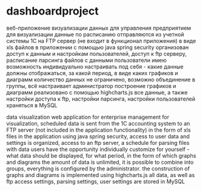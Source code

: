# dashboardproject
веб-приложение визуализации данных для управления предприятием
для визуализации данные по расписанию отправляются из учетной системы 1С на FTP сервер (не входит в функционал приложения) в виде xls файлов
в приложении с помощью java spring security организован доступ к данным и настройкам пользователей, доступ к ftp серверу, расписание парсинга файлов с данными
пользователи имею возможность индивидуально настраивать под себя - какие данные должны отображаться, за какой период, в виде каких графиков и диаграмм
количество данных не ограничено, возможно объединение в группы, всё настраивает администратор
построение графиков и диаграмм реализовано с помощью highcharts.js
все данные, а также настройки доступа к ftp, настройки парсинга, настройки пользователей храняться в MySQL


data visualization web application for enterprise management 
for visualization, scheduled data is sent from the 1C accounting system to an FTP server (not included in the application functionality) in the form of xls files 
in the application using java spring security, access to user data and settings is organized, access to an ftp server, a schedule for parsing files with data 
users have the opportunity individually customize for yourself - what data should be displayed, for what period, in the form of which graphs and diagrams
the amount of data is unlimited, it is possible to combine into groups, everything is configured by the administrator.
the construction of graphs and diagrams is implemented using highcharts.js 
all data, as well as ftp access settings, parsing settings, user settings are stored in MySQL

